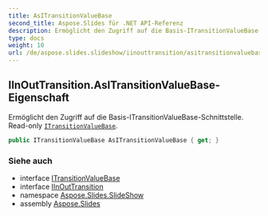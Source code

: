 ```yaml
---
title: AsITransitionValueBase
second_title: Aspose.Slides für .NET API-Referenz
description: Ermöglicht den Zugriff auf die Basis-ITransitionValueBase-Schnittstelle. Read-only ITransitionValueBase aspose.slides.slideshow/itransitionvaluebase.
type: docs
weight: 10
url: /de/aspose.slides.slideshow/iinouttransition/asitransitionvaluebase/
---
```


## IInOutTransition.AsITransitionValueBase-Eigenschaft

Ermöglicht den Zugriff auf die Basis-ITransitionValueBase-Schnittstelle. Read-only [`ITransitionValueBase`](../../itransitionvaluebase).

```csharp
public ITransitionValueBase AsITransitionValueBase { get; }
```

### Siehe auch

* interface [ITransitionValueBase](../../itransitionvaluebase)
* interface [IInOutTransition](../../iinouttransition)
* namespace [Aspose.Slides.SlideShow](../../iinouttransition)
* assembly [Aspose.Slides](../../../)

<!-- DO NOT EDIT: generiert von xmldocmd für Aspose.Slides.dll -->